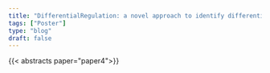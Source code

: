```yaml
---
title: "DifferentialRegulation: a novel approach to identify differentially regulated genes"
tags: ["Poster"]
type: "blog"
draft: false
---
```


{{< abstracts paper="paper4">}}


